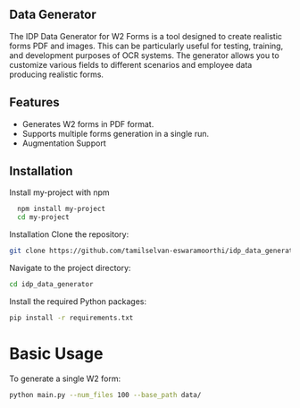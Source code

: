 ## Data Generator
The IDP Data Generator for W2 Forms is a tool designed to create realistic  forms PDF and images. This can be particularly useful for testing, training, and development purposes of OCR systems. The generator allows you to customize various fields to different scenarios and employee data producing realistic forms.
## Features

- Generates W2 forms in PDF format.
- Supports multiple forms generation in a single run.
- Augmentation Support
## Installation

Install my-project with npm

```bash
  npm install my-project
  cd my-project
```

Installation
Clone the repository:

```bash
git clone https://github.com/tamilselvan-eswaramoorthi/idp_data_generator.git
```

Navigate to the project directory:

```bash
cd idp_data_generator
```

Install the required Python packages:

```bash
pip install -r requirements.txt
```

# Basic Usage

To generate a single W2 form:

```bash
python main.py --num_files 100 --base_path data/
``` 
